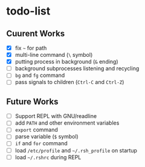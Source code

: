 # todo-list
## Cuurent Works

- [x] fix `~` for path
- [x] multi-line command (`\` symbol)
- [x] putting process in background (`&` ending)
- [ ] background subprocesses listening and recycling
- [ ] `bg` and `fg` command
- [ ] pass signals to children (`Ctrl-C` and `Ctrl-Z`)

## Future Works
- [ ] Support REPL with GNU/readline
- [ ] add `PATH` and other environment variables
- [ ] `export` command
- [ ] parse variable (`$` symbol)
- [ ] `if` and `for` command
- [ ] load `/etc/profile` and `~/.rsh_profile` on startup
- [ ] load `~/.rshrc` during REPL
